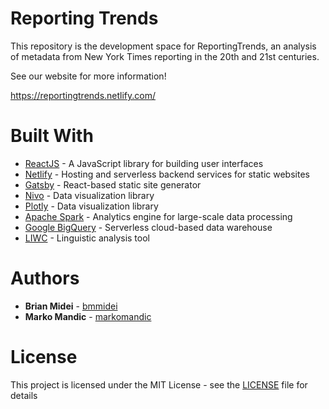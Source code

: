 # Reporting Trends
This repository is the development space for ReportingTrends, an analysis of metadata from New York Times reporting in the 20th and 21st centuries.

See our website for more information!

https://reportingtrends.netlify.com/

# Built With
* [ReactJS](https://reactjs.org/) - A JavaScript library for building user interfaces
* [Netlify](https://www.netlify.com/) - Hosting and serverless backend services for static websites
* [Gatsby](https://www.gatsbyjs.org/) - React-based static site generator
* [Nivo](https://nivo.rocks/) - Data visualization library
* [Plotly](https://plot.ly/) - Data visualization library
* [Apache Spark](https://spark.apache.org/) - Analytics engine for large-scale data processing
* [Google BigQuery](https://cloud.google.com/bigquery/) - Serverless cloud-based data warehouse
* [LIWC](https://liwc.wpengine.com/) - Linguistic analysis tool

# Authors
* **Brian Midei** - [bmmidei](https://github.com/bmmidei)
* **Marko Mandic** - [markomandic](https://github.com/markomandic)

# License
This project is licensed under the MIT License - see the [LICENSE](LICENSE) file for details

